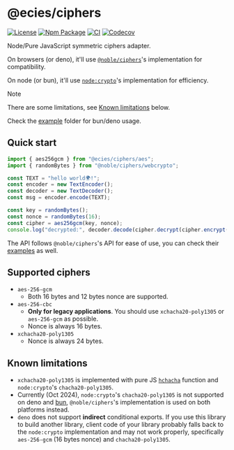 # @ecies/ciphers

[![License](https://img.shields.io/github/license/ecies/js-ciphers.svg)](https://github.com/ecies/js-ciphers)
[![Npm Package](https://img.shields.io/npm/v/@ecies/ciphers.svg)](https://www.npmjs.com/package/@ecies/ciphers)
[![CI](https://img.shields.io/github/actions/workflow/status/ecies/js-ciphers/ci.yml)](https://github.com/ecies/js-ciphers/actions)
[![Codecov](https://img.shields.io/codecov/c/github/ecies/js-ciphers.svg)](https://codecov.io/gh/ecies/js-ciphers)

Node/Pure JavaScript symmetric ciphers adapter.

On browsers (or deno), it'll use [`@noble/ciphers`](https://github.com/paulmillr/noble-ciphers)'s implementation for compatibility.

On node (or bun), it'll use [`node:crypto`](https://nodejs.org/api/crypto.html#cryptocreatecipherivalgorithm-key-iv-options)'s implementation for efficiency.

> [!NOTE]
> There are some limitations, see [Known limitations](#known-limitations) below.

Check the [example](./example/) folder for bun/deno usage.

## Quick start

```js
import { aes256gcm } from "@ecies/ciphers/aes";
import { randomBytes } from "@noble/ciphers/webcrypto";

const TEXT = "hello world🌍!";
const encoder = new TextEncoder();
const decoder = new TextDecoder();
const msg = encoder.encode(TEXT);

const key = randomBytes();
const nonce = randomBytes(16);
const cipher = aes256gcm(key, nonce);
console.log("decrypted:", decoder.decode(cipher.decrypt(cipher.encrypt(msg))));
```

The API follows `@noble/ciphers`'s API for ease of use, you can check their [examples](https://github.com/paulmillr/noble-ciphers#examples) as well.

## Supported ciphers

- `aes-256-gcm`
  - Both 16 bytes and 12 bytes nonce are supported.
- `aes-256-cbc`
  - **Only for legacy applications**. You should use `xchacha20-poly1305` or `aes-256-gcm` as possible.
  - Nonce is always 16 bytes.
- `xchacha20-poly1305`
  - Nonce is always 24 bytes.

## Known limitations

- `xchacha20-poly1305` is implemented with pure JS [`hchacha`](https://datatracker.ietf.org/doc/html/draft-irtf-cfrg-xchacha#section-2.2) function and `node:crypto`'s `chacha20-poly1305`.
- Currently (Oct 2024), `node:crypto`'s `chacha20-poly1305` is not supported on deno and [bun](https://github.com/oven-sh/bun/issues/8072), `@noble/ciphers`'s implementation is used on both platforms instead.
- `deno` does not support **indirect** conditional exports. If you use this library to build another library, client code of your library probably falls back to the `node:crypto` implementation and may not work properly, specifically `aes-256-gcm` (16 bytes nonce) and `chacha20-poly1305`.
